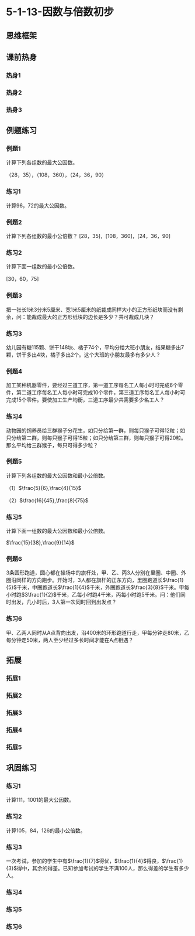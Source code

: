 # 5-1-13-因数与倍数初步

## 思维框架



## 课前热身

### 热身1



### 热身2



### 热身3



## 例题练习

### 例题1

计算下列各组数的最大公因数。

（28，35），（108，360），（24，36，90）



### 练习1

计算96，72的最大公因数。



### 例题2

计算下列各组数的最小公倍数？
[28，35]，[108，360]，[24，36，90]



### 练习2

计算下面一组数的最小公倍数。

[30，60，75]



### 例题3

把一张长1米3分米5厘米、宽1米5厘米的纸裁成同样大小的正方形纸块而没有剩余，问：能裁成最大的正方形纸块的边长是多少？共可裁成几块？



### 练习3

幼儿园有糖115颗、饼干148块、橘子74个，平均分给大班小朋友，结果糖多出7颗，饼干多出4块，橘子多出2个。这个大班的小朋友最多有多少人？



### 例题4

加工某种机器零件，要经过三道工序，第一道工序每名工人每小时可完成6个零件，第二道工序每名工人每小时可完成10个零件，第三道工序每名工人每小时可完成15个零件。要使加工生产均衡，三道工序最少共需要多少名工人？



### 练习4

动物园的饲养员给三群猴子分花生，如只分给第一群，则每只猴子可得12粒；如只分给第二群，则每只猴子可得15粒；如只分给第三群，则每只猴子可得20粒。那么平均给三群猴子，每只可得多少粒？



### 例题5

计算下列各组数的最大公因数和最小公倍数。

（1）$\frac{5}{6},\frac{4}{15}$

（2）$\frac{16}{45},\frac{8}{75}$



### 练习5

计算下面一组数的最大公因数和最小公倍数。

$\frac{15}{38},\frac{9}{14}$





### 例题6

3条圆形跑道，圆心都在操场中的旗杆处，甲、乙、丙3人分别在里圈、中圈、外圈沿同样的方向跑步。开始时，3人都在旗杆的正东方向，里圈跑道长$\frac{1}{5}$千米，中圈跑道长$\frac{1}{4}$千米，外圈跑道长$\frac{3}{8}$千米。甲每小时跑$3\frac{1}{2}$千米，乙每小时跑4千米，丙每小时跑5千米。问：他们同时出发，几小时后，3人第一次同时回到出发点？



### 练习6

甲、乙两人同时从A点背向出发，沿400米的环形跑道行走，甲每分钟走80米，乙每分钟走50米，两人至少经过多长时间才能在A点相遇？



## 拓展

### 拓展1



### 拓展2



### 拓展3



### 拓展4



### 拓展5



## 巩固练习

### 练习1

计算111，1001的最大公因数。



### 练习2

计算105，84，126的最小公倍数。



### 练习3

一次考试，参加的学生中有$\frac{1}{7}$得优，$\frac{1}{4}$得良，$\frac{1}{3}$得中，其余的得差。已知参加考试的学生不满100人，那么得差的学生有多少人。



### 练习4



### 练习5



### 练习6
